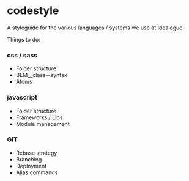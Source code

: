 codestyle
=========

A styleguide for the various languages / systems we use at Idealogue

Things to do:

### css / sass
- Folder structure
- BEM__class--syntax
- Atoms

### javascript
- Folder structure
- Frameworks / Libs
- Module management

### GIT
- Rebase strategy
- Branching
- Deployment
- Alias commands
